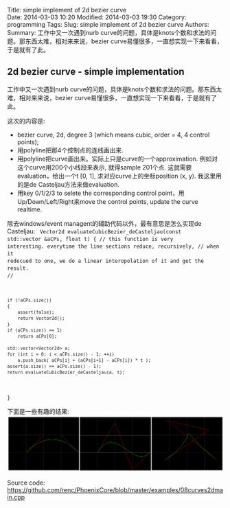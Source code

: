 Title: simple implement of 2d bezier curve  
Date: 2014-03-03 10:20
Modified: 2014-03-03 19:30
Category: programming 
Tags: 
Slug: simple implement of 2d bezier curve 
Authors: 
Summary: 工作中又一次遇到nurb curve的问题，具体是knots个数和求法的问题。那东西太难，相对来来说，bezier curve易懂很多，一直想实现一下来看看，于是就有了此。
      

2d bezier curve - simple implementation                        
----
工作中又一次遇到nurb curve的问题，具体是knots个数和求法的问题。那东西太难，相对来来说，bezier curve易懂很多，一直想实现一下来看看，于是就有了此。

这次的内容是:
+ bezier curve, 2d, degree 3 (which means cubic, order = 4, 4 control points); 
+ 用polyline把那4个控制点的连线画出来. 
+ 用polyline把curve画出来。实际上只是curve的一个approximation. 例如对这个curve用200个小线段来表示, 就得sample 201个点. 这就需要evaluation，给出一个t [0, 1], 求对应curve上的坐标position (x, y). 我这里用的是de Casteljau方法来做evaluation.
+ 用key 0/1/2/3 to selete the corresponding control point，用Up/Down/Left/Right来move the control points, update the curve realtime. 

除去windows/event managent的辅助代码以外，最有意思是怎么实现de Casteljau:
<code>
Vector2d evaluateCubicBezier_deCasteljau(const std::vector<Vector2d> &aCPs, float t)
{
	// this function is very interesting. everytime the line sections reduce, recursively, 
	// when it redecued to one, we do a linear interopolation of it and get the result.
    // 
	
	
	if (!aCPs.size()) 
	{
		assert(false);
		return Vector2d();
	}
	if (aCPs.size() == 1)
		return aCPs[0]; 
	
	std::vector<Vector2d> a;
	for (int i = 0; i < aCPs.size() - 1; ++i)
		a.push_back( aCPs[i] + (aCPs[i+1] - aCPs[i]) * t );
	assert(a.size() == aCPs.size() - 1);
	return evaluateCubicBezier_deCasteljau(a, t); 
} 
</code>

下面是一些有趣的结果:
![Alt text](data/2014-03-2dBezierCurve_out_0.png "output") 
                

Source code: https://github.com/renc/PhoenixCore/blob/master/examples/08curves2dmain.cpp 
